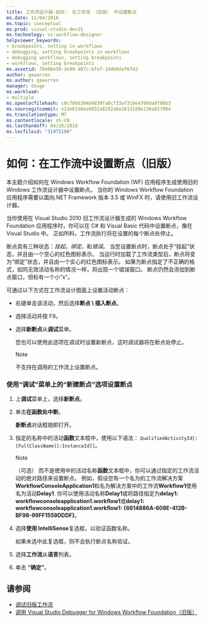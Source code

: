 ```yaml
---
title: 工作流设计器-如何： 在工作流 （旧版） 中设置断点
ms.date: 11/04/2016
ms.topic: conceptual
ms.prod: visual-studio-dev15
ms.technology: vs-workflow-designer
helpviewer_keywords:
- breakpoints, setting in workflows
- debugging, setting breakpoints in workflows
- debugging workflows, setting breakpoints
- workflows, setting breakpoints
ms.assetid: 78e0be39-3e99-487c-bfef-19db0daf6f42
author: gewarren
ms.author: gewarren
manager: douge
ms.workload:
- multiple
ms.openlocfilehash: c0c70b630404830fa8c733a7310e4700da8f08b3
ms.sourcegitcommit: e13e61ddea6032a8282abe16131d9e136a927984
ms.translationtype: MT
ms.contentlocale: zh-CN
ms.lasthandoff: 04/26/2018
ms.locfileid: "31975190"
---
```

# <a name="how-to-set-breakpoints-in-workflows-legacy"></a>如何：在工作流中设置断点（旧版）

本主题介绍如何在 Windows Workflow Foundation (WF) 应用程序生成使用旧的 Windows 工作流设计器中设置断点。 当你的 Windows Workflow Foundation 应用程序需要以面向.NET Framework 版本 3.5 或 WinFX 时，请使用旧工作流设计器。

 当你使用在 Visual Studio 2010 旧工作流设计器生成的 Windows Workflow Foundation 应用程序时，你可以在 C# 和 Visual Basic 代码中设置断点，像在 Visual Studio 中。 正如所料，工作流执行将在设置的每个断点处停止。

 断点具有三种状态：*挂起*，*绑定*，和*错误*。 当您设置断点时，断点处于“挂起”状态，并且由一个空心的红色图标表示。 当运行时加载了工作流类型后，断点将变为“绑定”状态，并且由一个实心的红色图标表示。 如果为断点指定了不正确的格式，如同无效活动名称的情况一样，将出现一个错误窗口。 断点仍然会添加到断点窗口，但标有一个小“x”。

 可通过以下方式在工作流设计图面上设置活动断点：

-   右键单击该活动，然后选择**断点 \ 插入断点**。

-   选择活动并按 F9。

-   选择**新断点**从**调试**菜单。

     您也可以使用此选项在调试时设置新断点，这时调试器将在断点处停止。

    > [!NOTE]
    > 不支持在调用的工作流上设置断点。

### <a name="to-set-a-breakpoint-using-the-new-breakpoint-option-on-the-debug-menu"></a>使用“调试”菜单上的“新建断点”选项设置断点

1.  上**调试**菜单上，选择**新断点**。

2.  单击**在函数处中断**。

     **新断点**对话框随即打开。

3.  指定的名称中的活动**函数**文本框中，使用以下语法： `QualifiedActivityId[:[FullClassName][:InstanceId]]`。

    > [!NOTE]
    > （可选） 而不是使用中的活动名称**函数**文本框中，你可以通过指定的工作流活动的绝对路径来设置断点。 例如，假设您有一个名为的工作流解决方案**WorkflowConsoleApplication1**和名为解决方案中的工作流**Workflow1**使用名为活动**Delay1**. 你可以使用活动名称**Delay1**或将路径指定为**delay1: workflowconsoleapplication1.workflow1**或**delay1: workflowconsoleapplication1.workflow1: {6614886A-608E-412B-BF98-99FF1559DDDF}**。

4.  选择**使用 IntelliSense**复选框，以验证函数名称。

     如果未选中此复选框，则不会执行断点名称验证。

5.  选择**工作流**从**语言**列表。

6.  单击 **“确定”**。

## <a name="see-also"></a>请参阅

- [调试旧版工作流](../workflow-designer/debugging-legacy-workflows.md)
- [调用 Visual Studio Debugger for Windows Workflow Foundation（旧版）](../workflow-designer/invoking-the-visual-studio-debugger-for-windows-workflow-foundation-legacy.md)